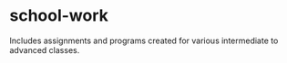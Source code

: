 # school-work
Includes assignments and programs created for various intermediate to advanced classes.
